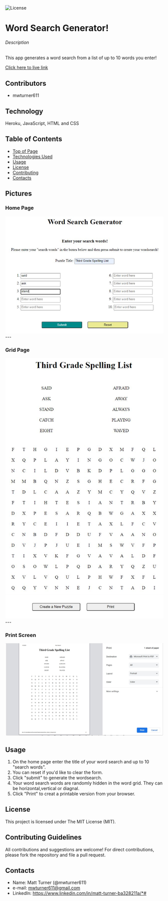 <img alt="License" src="https://img.shields.io/badge/-MIT License-blue">

# Word Search Generator!
###### Description
This app generates a word search from a list of up to 10 words you enter!  

[Click here to live link](https://word-search-gen.herokuapp.com/)

## Contributors
* mwturner611

## Technology
Heroku, JavaScript, HTML and CSS 

## Table of Contents
* [Top of Page](#description)
* [Technologies Used](#technologies)
* [Usage](#usage)
* [License](#license)
* [Contributing](#contributing)
* [Contacts](#contacts)

## Pictures
### Home Page
<img src="assets/homePage.JPG">
---

### Grid Page
<img src="assets/grid.JPG">
<img src="assets/updateGridButtons.JPG">
---

### Print Screen
<img src="assets/printScreen.JPG">

## Usage 
1. On the home page enter the title of your word search and up to 10 "search words".
2. You can reset if you'd like to clear the form.
3. Click "submit" to generate the wordsearch.
4. Your word search words are randomly hidden in the word grid.  They can be horizontal,vertical or diagnal.
5. Click "Print" to creat a printable version from your browser.

## License
This project is licensed under The MIT License (MIT).

## Contributing Guidelines
All contributions and suggestions are welcome! For direct contributions, please fork the repository and file a pull request.

## Contacts
* Name: Matt Turner (@mwturner611)
* e-mail: mwturner611@gmail.com
* LinkedIn: https://www.linkedin.com/in/matt-turner-ba328211a/*# 